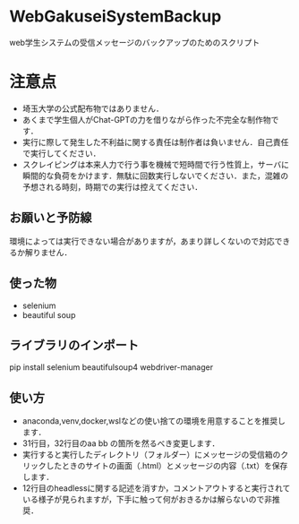# WebGakuseiSystemBackup
web学生システムの受信メッセージのバックアップのためのスクリプト
# 注意点
- 埼玉大学の公式配布物ではありません．
- あくまで学生個人がChat-GPTの力を借りながら作った不完全な制作物です．
- 実行に際して発生した不利益に関する責任は制作者は負いません．自己責任で実行してください．
- スクレイピングは本来人力で行う事を機械で短時間で行う性質上，サーバに瞬間的な負荷をかけます．無駄に回数実行しないでください．また，混雑の予想される時刻，時期での実行は控えてください．
## お願いと予防線
環境によっては実行できない場合がありますが，あまり詳しくないので対応できるか解りません．
## 使った物
- selenium
- beautiful soup
## ライブラリのインポート
pip install selenium beautifulsoup4 webdriver-manager
## 使い方
- anaconda,venv,docker,wslなどの使い捨ての環境を用意することを推奨します．
- 31行目，32行目のaa bb の箇所を然るべき変更します．
- 実行すると実行したディレクトリ（フォルダー）にメッセージの受信箱のクリックしたときのサイトの画面（.html）とメッセージの内容（.txt）を保存します．
- 12行目のheadlessに関する記述を消すか，コメントアウトすると実行されている様子が見られますが，下手に触って何がおきるかは解らないので非推奨．

